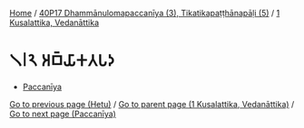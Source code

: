 
[Home](/) / [40P17 Dhammānulomapaccanīya (3), Tikatikapaṭṭhānapāḷi (5)](...md) / [1 Kusalattika, Vedanāttika](../40P17/1.md)

# 𑁧𑁇𑁨 𑀅𑀩𑁆𑀬𑀸𑀓𑀢𑀧𑀤

* [Paccanīya](1.2/Paccaniya.md)

[Go to previous page (Hetu)](1.1/Hetu.md) / [Go to parent page (1 Kusalattika, Vedanāttika)](../40P17/1.md) / [Go to next page (Paccanīya)](1.2/Paccaniya.md)


